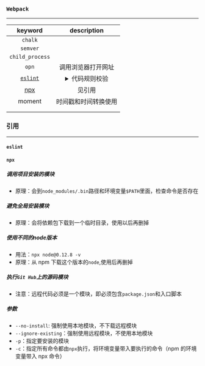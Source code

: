 ### **`Webpack`**

---



|                        keyword                         |                       description                        |
| :----------------------------------------------------: | :------------------------------------------------------: |
|                        `chalk`                         |                                                          |
|                        `semver`                        |                                                          |
|                    `child_process`                     |                                                          |
|                         `opn`                          |                    调用浏览器打开网址                    |
|     [`eslint`](https://cn.eslint.org/docs/rules/)      | <details><summary>代码规则校验</summary>sadasd</details> |
| [npx](http://www.ruanyifeng.com/blog/2019/02/npx.html) |                          见引用                          |
|                         moment                         |                   时间戳和时间转换使用                   |
|                                                        |                                                          |
|                                                        |                                                          |

### 引用

---

#### `eslint`

#### `npx`

##### 调用项目安装的模块

+ 原理：会到`node_modules/.bin`路径和环境变量`$PATH`里面，检查命令是否存在

##### 避免全局安装模块

+ 原理：会将依赖包下载到一个临时目录，使用以后再删掉

##### 使用不同的node版本

+ 用法：`npx node@0.12.8 -v`
+ 原理：从 npm 下载这个版本的`node`,使用后再删掉

##### 执行`Git Hub`上的源码模块

+ 注意：远程代码必须是一个模块，即必须包含`package.json`和入口脚本

##### 参数

+ `--no-install`: 强制使用本地模块，不下载远程模块
+ `--ignore-existing`：强制使用远程模块，不使用本地模块
+ `-p`：指定要安装的模块
+ `-c`：指定所有命令都由`npx`执行，将环境变量带入要执行的命令（npm 的环境变量带入 npx 命令）
